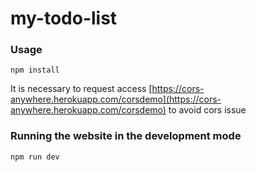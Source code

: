 # my-todo-list

### Usage
```console
npm install
```
It is necessary to request access [https://cors-anywhere.herokuapp.com/corsdemo](https://cors-anywhere.herokuapp.com/corsdemo) to avoid cors issue

### Running the website in the development mode
```console
npm run dev
```
